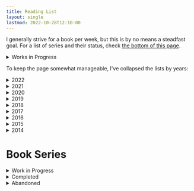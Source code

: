 ```yaml
---
title: Reading List
layout: single
lastmod: 2022-10-28T12:10:00
---
```


I generally strive for a book per week, but this is by no means a steadfast goal. For a list of series and their status, check [the bottom of this page](#book-series).

<details><summary>Works in Progress</summary>
<ul>
<li>Norman Boutin - Empress Theresa</li>
<li>Jared Diamond - Guns, Germs, and Steel</li>
</ul>
</details>

To keep the page somewhat manageable, I've collapsed the lists by years:

<details><summary>2022</summary>
<ul>
<li>Tade Thompson - Rosewater</li>
<li>Tobias Buckell - The Placement Agency</li>
<li>Sarah Gailey - Drones to Ploughshares</li>
<li>Terry Pratchett - Night Watch</li>
<li>Terry Pratchett - The Wee Free Men</li>
<li>Pat Cadigan - The Final Performance of the Amazing Ralphie</li>
<li>Terry Pratchett - Monstrous Regiment</li>
<li>Terry Pratchett - A Hat Full of Sky</li>
<li>Mary Robinette Kowal - The Relentless Moon</li>
<li>Terry Pratchett - Going Postal</li>
<li>Terry Pratchett - Thud!</li>
<li>Stephen King - Afterlife</li>
<li>Terry Pratchett - Wintersmith</li>
<li>Terry Pratchett - Unseen Academicals</li>
<li>Terry Pratchett - Making Money</li>
<li>Terry Pratchett - I Shall Wear Midnight</li>
<li>Terry Pratchett - Snuff</li>
<li>Terry Pratchett - Raising Steam</li>
<li>Terry Pratchett - The Shepherd's Crown</li>
<li>Jeff VanderMeer - Authority</li>
<li>Jeff VanderMeer - Acceptance</li>
<li>Kim Stanley Robinson - New York 2140</li>
<li>Paolo Bacigalupi - Pump Six</li>
<li>Paolo Bacigalupi - The People of Sand and Slag</li>
<li>Jim Butcher - Storm Front</li>
<li>Kim Stanley Robinson - The Ministry for the Future</li>
<li>Tade Thompson - The Rosewater Insurrection</li>
<li>Stanis&lstrok;aw Lem - The Cyberiad</li>
<li>Adrian Tchaikovsky - Firewalkers</li>
<li>John Scalzi - Lock In</li>
<li>John Scalzi - Unlocked</li>
<li>David Wong - Futuristic Violence and Fancy Suits</li>
<li>John Scalzi - Head On</li>
<li>John Scalzi - Murder by Other Means</li>
<li>John Scalzi - The Human Division</li>
<li>John Scalzi - The Kaiju Preservation Society</li>
<li>John Scalzi - The End of All Things</li>
<li>David Wong - Zoey Punches the Future in the Dick</li>
<li>Philip K Dick - Colony</li>
<li>Paolo Bacigalupi - The Water Knife</li>
<li>Jared Diamond - Collapse</li>
<li>Roger Zelazny - Lord of Light</li>
<li>C C Finlay - Time Bomb Time</li>
<li>Paolo Bacigalupi - The Calorie Man</li>
<li>Neal Stephenson - Seveneves</li>
<li>Liu Cixin - The Three-Body Problem</li>
<li>Liu Cixin - The Dark Forest</li>
<li>Liu Cixin - Death's End</li>
<li>Robert Silverberg - Dying Inside</li>
<li>Tade Thompson - The Rosewater Redemption</li>
<li>Alfred Bester - The Demolished Man</li>
<li>James Blish - A Case of Conscience</li>
<li>Beau Miles - The Backyard Adventurer</li>
<li>Stephen Graham Jones - I Was a Teenage Space Jockey</li>
<li>Kim Fu - #ClimbingNation</li>
<li>Bob Mortimer - The Satsuma Complex</li>
<li>Samuel R Delaney - Nova</li>
</ul>
</details>

<details><summary>2021</summary>
<ul>
<li>Edgar Rice Burroughs - A Princess of Mars</li>
<li>Bill Hammack - Fatal Flight</li>
<li>Madeleine L'Engle - A Wrinkle in Time</li>
<li>Jo Nesb&oslash; - Headhunters</li>
<li>Michael Wall - Out There</li>
<li>Yahtzee Croshaw - Differently Morphous</li>
<li>Jessica Bruder - Nomadland</li>
<li>David Graeber - Bullshit Jobs</li>
<li>Terry Pratchett - The Last Hero</li>
<li>Terry Bisson - Bears Discover Fire, and Other Stories</li>
<li>Terry Pratchett - The Amazing Maurice and His Educated Rodents</li>
<li>Albert-László Barabási - Bursts</li>
<li>Stephen King - 1408</li>
<li>John Twelve Hawks - The Traveler</li>
<li>Mira Grant - Parasite</li>
<li>Mary Robinette Kowal - The Fated Sky</li>
<li>Tsugumi Ohba - Death Note Volume 3</li>
<li>Monica Hughes - Devil on My Back</li>
<li>Esther Friesner - A Birthday</li>
<li>Martha Wells - Network Effect</li>
<li>Mira Grant - Symbiont</li>
<li>Mary Robinette Kowal - The Lady Astronaut of Mars</li>
<li>Seanan McGuire - Sparrow Hill Road</li>
<li>V E Schwab - Vicious</li>
<li>Stephen King - The Colorado Kid</li>
<li>V E Schwab - Vengeful</li>
<li>Barry J Hutchison - Dial D for Deadman</li>
<li>Connie Willis - At the Realto</li>
<li>Barry J Hutchison - Dead Inside</li>
<li>Mira Grant - Chimera</li>
<li>August Marion - Vegetablemen in Peanut Town</li>
<li>Martha Wells - Fugitive Telemetry</li>
<li>Barry J Hutchison - Dead in the Water</li>
<li>Andy Weir - Project Hail Mary</li>
<li>Ernest Cline - Armada</li>
<li>Isaac Asimov - Foundation</li>
<li>Isaac Asimov - Foundation and Empire</li>
<li>Isaac Asimov - Second Foundation</li>
<li>Samuel R Delany - Babel-17</li>
<li>James S A Corey - Leviathan Wakes</li>
<li>James S A Corey - Caliban's War</li>
<li>Richard Ayoade - The Grip of Film</li>
<li>Lynne Martin - Home Sweet Anywhere</li>
<li>James S A Corey - Abaddon's Gate</li>
<li>James S A Corey - Cibola Burn</li>
<li>James S A Corey - Nemesis Games</li>
<li>James S A Corey - Babylon's Ashes</li>
<li>James S A Corey - Persepolis Rising</li>
<li>James S A Corey - Tiamat's Wrath</li>
<li>James S A Corey - Drive</li>
<li>James S A Corey - The Churn</li>
<li>James S A Corey - The Expanse Origins</li>
<li>James S A Corey - Gods of Risk</li>
<li>James S A Corey - The Vital Abyss</li>
<li>James S A Corey - Strange Dogs</li>
<li>Ray Bradbury - A Sound of Thunder</li>
<li>Frank Herbert - Dune</li>
<li>Bob Mortimer - And Away...</li>
<li>James S A Corey - The Butcher of Anderson Station</li>
<li>James S A Corey - The Last Flight of the Cassandra</li>
<li>James S A Corey - Leviathan Falls</li>
<li>James S A Corey - Auberon</li>
</ul>
</details>

<details><summary>2020</summary>
<ul>
<li>Iain M Banks - The Player of Games</li>
<li>Iain M Banks - The State of the Art</li>
<li>Robert Harris - The Fear Index</li>
<li>Iain M Banks - Use of Weapons</li>
<li>Junji Ito - Frankenstein</li>
<li>John Scalzi - Zoe's Tale</li>
<li>Junji Ito - Smashed</li>
<li>Peter Watts - Blindsight</li>
<li>Philip K Dick - Confessions of a Crap Artist</li>
<li>Tsugumi Ohba - Death Note Volume 1</li>
<li>Philip Reeve - Infernal Devices</li>
<li>Tsugumi Ohba - Death Note Volume 2</li>
<li>Robert A Heinlein - Have Space Suit, Will Travel</li>
<li>China Miéville - Embassytown</li>
<li>Erlend Loe - Naiv.Super.</li>
<li>Junji Ito - Junji Ito's Cat Diary: Yon &amp; Mu</li>
<li>Martha Wells - Compulsory</li>
<li>Stephen King - Secret Window, Secret Garden</li>
<li>Yahtzee Croshaw - Mogworld</li>
<li>David Wong - What the Hell Did I Just Read</li>
<li>George R R Martin - Nightflyers</li>
<li>George R R Martin - Override</li>
<li>George R R Martin - Weekend in a War Zone</li>
<li>George R R Martin - And Seven Times Never Kill Man</li>
<li>George R R Martin - Nor the Many-Colored Fires of a Star Ring</li>
<li>George R R Martin - A Song for Lya</li>
<li>Peter Watts - The Things</li>
<li>Terry Pratchett - The Truth</li>
<li>Stephen King - Gwendy's Button Box </li>
<li>Stephen King - The Music Room</li>
<li>Philip Reeve - A Darkling Plain</li>
<li>Dennis E Taylor - We Are Legion (We Are Bob)</li>
<li>Stephen King - Elevation</li>
<li>Stephen King - Laurie</li>
<li>Dennis E Taylor - For We Are Many</li>
<li>Dennis E Taylor - All These Worlds</li>
<li>John Steakley - Armor</li>
<li>Richard Ayoade - Ayoade on Top</li>
<li>John Scalzi - The Last Emperox</li>
<li>Dennis E Taylor - Heaven's River</li>
<li>Ernest Cline - Ready Player Two</li>
<li>MT Anderson - Feed</li>
</ul>
</details>

<details><summary>2019</summary>
<ul>
<li>Adam Mansbach - Go the Fuck to Sleep</li>
<li>Philip Reeve - Predator's Gold</li>
<li>Terry Pratchett - Hogfather</li>
<li>Junji Ito - Fixed Face</li>
<li>Stephen King - The Jaunt</li>
<li>Stephen King - End of Watch</li>
<li>Junji Ito - Tomie</li>
<li>Shirley Jackson - The Haunting of Hill House</li>
<li>John Scalzi - The Ghost Brigades</li>
<li>Terry Pratchett - Jingo</li>
<li>Adam Mansbach - You Have to Fucking Eat</li>
<li>MK England - The Disasters</li>
<li>John Scalzi - The Last Colony</li>
<li>Oliver Langmead - Dark Star</li>
<li>Warren Ellis - Trees</li>
<li>Ann Leckie - Ancillary Justice</li>
<li>Gary Taubes - Why We Get Fat</li>
<li>Drew Magary - The Postmortal</li>
<li>Junji Ito - Near Miss</li>
<li>Junji Ito - Meet Again</li>
<li>John Scalzi - The Other Large Thing</li>
<li>Junji Ito - Shiver</li>
<li>John Scalzi - The Collapsing Empire</li>
<li>Dilwyn Horvat - Operation Titan</li>
<li>Matthew P Walker - Why We Sleep</li>
<li>Stephen King - Rage</li>
<li>Kim Stanley Robinson - Blue Mars</li>
<li>John Scalzi - The Consuming Fire</li>
<li>Ottessa Moshfegh - My Year of Rest and Relaxation</li>
<li>Terry Pratchett - Thief of Time</li>
<li>Terry Pratchett - The Last Continent</li>
<li>Terry Pratchett - Carpe Jugulum</li>
<li>Naoki Urasawa - Pluto 1</li>
<li>Naoki Urasawa - Pluto 2</li>
<li>Terry Pratchett - The Fifth Elephant</li>
<li>Neil Gaiman - American Gods</li>
<li>Martha Wells - All Systems Red</li>
<li>Naoki Urasawa - Pluto 3</li>
<li>Martha Wells - Artificial Condition</li>
<li>Martha Wells - Rogue Protocol</li>
<li>Martha Wells - Exit Strategy</li>
<li>Naoki Urasawa - Pluto 4</li>
<li>Yuval Noah Harari - Homo Deus</li>
<li>Naoki Urasawa - Pluto 5</li>
<li>Stephen King - Cell</li>
<li>Stephen King - The Long Walk</li>
<li>Naoki Urasawa - Pluto 6</li>
<li>Ryan North - Machine of Death</li>
<li>Stephen King - The Shining</li>
<li>Naoki Urasawa - Pluto 7</li>
<li>Naoki Urasawa - Pluto 8</li>
<li>Mary Robinette Kowal - The Calculating Stars</li>
<li>Mary Robinette Kowal - We Interrupt This Broadcast</li>
<li>Stephen King - Doctor Sleep</li>
<li>Yahtzee Croshaw - Will Destroy the Galaxy for Cash</li>
<li>Iain M Banks - Consider Phlebas</li>
<li>Philip Pullman - Northern Lights</li>
<li>Philip Pullman - The Subtle Knife</li>
<li>Philip Pullman - The Amber Spyglass</li>
</ul>
</details>

<details><summary>2018</summary>
<ul>
<li>Andrew Weir - Artemis</li>
<li>Terry Pratchett - The Colour of Magic</li>
<li>Terry Pratchett - The Light Fantastic</li>
<li>Terry Pratchett - Equal Rites</li>
<li>Terry Pratchett - Mort</li>
<li>Terry Pratchett - Sourcery</li>
<li>Terry Pratchett - Wyrd Sisters</li>
<li>Charles Forsman - The End of the Fucking World</li>
<li>Terry Pratchett - Pyramids</li>
<li>Terry Pratchett - Guards! Guards!</li>
<li>Terry Pratchett - Eric</li>
<li>Terry Pratchett - Moving Pictures</li>
<li>Manu Saadia - Trekonomics The Economics of Star Trek</li>
<li>Terry Pratchett - Reaper Man</li>
<li>Tim Marshall - Prisoners of Geography</li>
<li>Terry Pratchett - Witches Abroad</li>
<li>Yuval Noah Harari - Sapiens</li>
<li>Alan Moore - Batman The Killing Joke</li>
<li>Terry Pratchett - Death and What Comes Next</li>
<li>Terry Pratchett - Small Gods</li>
<li>Stephen King - Finders Keepers</li>
<li>Neal Shusterman - Unwind</li>
<li>Sam Harris - Wake Up A Guide to Spirituality Without Religion</li>
<li>Terry Pratchett - Lords and Ladies</li>
<li>Terry Pratchett - Theatre of Cruelty</li>
<li>Terry Pratchett - Men at Arms</li>
<li>Stephen King - The Langoliers</li>
<li>Jon Nielson - Look</li>
<li>Terry Pratchett - Troll Bridge</li>
<li>Terry Pratchett - Soul Music</li>
<li>Terry Pratchett - Interesting Times</li>
<li>Hitoshi Iwaaki - Parasyte</li>
<li>Junji Ito - The Enigma of Amigara Fault</li>
<li>One - Onepunch-Man 1</li>
<li>Terry Pratchett - Maskerade</li>
<li>Junji Ito - Uzumaki</li>
<li>Yahtzee Croshaw - Jam</li>
<li>Jeff VanderMeer - Annihilation</li>
<li>Anthony Horowitz - Oblivion</li>
<li>Joe Haldeman - More Than the Sum of His Parts</li>
<li>Kim Stanley Robinson - Red Mars</li>
<li>Junju Ito - Children of the Earth</li>
<li>Orson Scott Card - Speaker for the Dead</li>
<li>Terry Pratchett - Feet of Clay</li>
<li>Robert Silverberg - The Book of Skulls</li>
<li>Junji Ito - Gyo</li>
<li>Gillian Flynn - The Grownup</li>
<li>Kim Stanley Robinson - Green Mars</li>
<li>Philip Reeve - Mortal Engines</li>
</ul>
</details>

<details><summary>2017</summary>
<ul>
<li>David Wolman - The End of Money</li>
<li>John Scalzi - The Dispatcher</li>
<li>Patrick Ness - A Monster Calls</li>
<li>Suzanne Collins - Mockingjay</li>
<li>John Temple - American Pain</li>
<li>Suzanne Collins - The Hunger Games</li>
<li>John Scalzi - Redshirts</li>
<li>Yahtzee Croshaw - Will Save the Galaxy for Food</li>
<li>John P Logsdon - Starliner</li>
<li>Shirley Jackson - We Have Always Lived in the Castle</li>
<li>Albert Camus - The Stranger</li>
<li>Alan Weisman - The World Without Us</li>
<li>Anu Partanen - The Nordic Theory of Everything</li>
<li>Anthony Horowitz - Necropolis</li>
<li>Michel Faber - Under the Skin</li>
<li>Ben Goldacre - Bad Science</li>
<li>Blake Crouch - Wayward</li>
<li>Blake Crouch - Pines</li>
<li>Blake Crouch - The Last Town</li>
<li>J K Rowling - The Philosophers Stone</li>
<li>J K Rowling - The Chamber of Secrets</li>
<li>J K Rowling - The Prisoner of Azkaban</li>
<li>Michael Chabon - The Yiddish Policemens Union</li>
<li>Arthur C Clarke - The Fountains of Paradise</li>
<li>Stephen King - Mr Mercedes</li>
<li>J K Rowling - The Goblet of Fire</li>
<li>J K Rowling - The Order of the Phoenix</li>
<li>J K Rowling - The Half-Blood Prince</li>
<li>Philip K Dick - The Impossible Planet</li>
<li>Philip K Dick - The Hood Maker</li>
<li>J K Rowling - The Deathly Hallows</li>
<li>Philip K Dick - The Commuter</li>
<li>Alfred Bester - The Stars My Destination</li>
<li>Louis Sachar - Holes</li>
<li>Arthur C Clarke - Childhood's End</li>
<li>Andy Weir - The Egg</li>
<li>Stephen King - Misery</li>
<li>John Scalzi - Old Man's War</li>
</ul>
</details>

<details><summary>2016</summary>
<ul>
<li>José Saramago - Blindness</li>
<li>Philip K Dick - Vulcans Hammer</li>
<li>Philip K Dick - Paycheck</li>
<li>Daryl Gregory - Afterparty</li>
<li>Warren Ellis - Gun Machine</li>
<li>Ward Moore - Greener Than You Think</li>
<li>Greg Sestero &amp; Tom Bissell - The Disaster Artist</li>
<li>H P Lovecraft - The Shunned House</li>
<li>Philip K Dick - Our Friends From Frolix 8</li>
<li>Anthony Horowitz - Ravens Gate</li>
<li>Philip K Dick - Clans of the Alphane Moon</li>
<li>Matt Haig - The Humans</li>
<li>Spider Robinson - The Callahan Chronicles</li>
<li>H G Wells - The Time Machine</li>
<li>Paula Hawkins - The Girl on the Train</li>
<li>Cormack McCarthy - No Country for Old Men</li>
<li>Philip K Dick - Lies, Inc.</li>
<li>Kurt Vonnegut - Cats Cradle</li>
<li>Philip K Dick - Nick and the Glimmung</li>
<li>Philip K Dick - The Game Players of Titan</li>
<li>Randall Munroe - What If?</li>
<li>Philip K Dick - Counter Clock World</li>
<li>Philip K Dick - Dr Futurity</li>
<li>Kim Stanley Robinson - Aurora</li>
<li>Philip K Dick - VALIS</li>
<li>J G Ballard - High-Rise</li>
<li>Anthony Horowitz - Evil Star</li>
<li>Greg Bear - Hull Zero Three</li>
<li>Gregory Benford - Timescape</li>
<li>Philip K Dick - The Divine Invasion</li>
<li>Philip K Dick - The Transmigration of Timothy Archer</li>
<li>Ray Bradbury - Fahrenheit 451</li>
<li>Walter M Miller - A Canticle for Leibowitz</li>
<li>Olaf Stapledon - Star Maker</li>
<li>Orson Scott Card - Enders Game</li>
<li>Frederik Pohl - Beyond the Blue Event Horizon</li>
<li>H P Lovecraft - At the Mountains of Madness</li>
<li>William Shatner - TekWar</li>
<li>Warren Ellis - Crooked Little Vein</li>
<li>F Scott Fitzgerald - The Great Gatsby</li>
<li>Fredrik Backman - A Man Called Ove</li>
<li>Maurice Sendak - Where the Wild Things Are</li>
<li>Gillian Flynn - Gone Girl</li>
<li>Timothy Leary - The Psychedelic Experience</li>
<li>Grant Naylor - Infinity Welcomes Careful Drivers</li>
<li>Grant Naylor - Better Than Life</li>
<li>Grant Naylor - Last Human</li>
<li>Grant Naylor - Backwards</li>
<li>Frederik Pohl - Heechee Rendezvous</li>
<li>Suzanne Collins - Catching Fire</li>
<li>Anthony Horowitz - Nightrise</li>
<li>Ray Bradbury - The Martian Chronicles</li>
</ul>
</details>

<details><summary>2015</summary>
<ul>
<li>Michael Crichton - The Andromeda Strain</li>
<li>George Orwell - Animal Farm</li>
<li>Ursula K Le Guin - The Lathe of Heaven</li>
<li>Carl Sagan - Contact</li>
<li>Richard Matheson - I Am Legend</li>
<li>Chuck Palahniuk - Fight Club</li>
<li>Louis Theroux - The Call of the Weird</li>
<li>Kurt Vonnegut - Sirens of Titan</li>
<li>Daniel Keyes - Flowers for Algernon</li>
<li>Lewis Caroll - Alice in Wonderland</li>
<li>Olaf Stapledon - The Last and First Men</li>
<li>Arkady &amp; Boris Strugatsky - Roadside Picnic</li>
<li>H P Lovecraft - The Shadow Over Innsmouth</li>
<li>Philip K Dick - The Three Stigmata of Palmer Eldritch</li>
<li>Andrew Weir - The Martian</li>
<li>Frederik Pohl - Gateway</li>
<li>Philip K Dick - Flow My Tears, the Policeman Said</li>
<li>Douglas Adams - The Hitchhikers Guide to the Galaxy</li>
<li>John Steinbeck - Of Mice and Men</li>
<li>H G Wells - The War of the Worlds</li>
<li>Franz Kafka - The Metamorphosis</li>
<li>Joe Haldeman - The Forever War</li>
<li>H G Wells - The Invisible Man</li>
<li>Kurt Vonnegut - Slaughterhouse Five</li>
<li>Philip K Dick - Dr Bloodmoney</li>
<li>Irvine Welsh - Trainspotting</li>
<li>Frederik Pohl - Man Plus</li>
<li>Greg Bear - Eon</li>
<li>John Wyndham - Day of the Triffids</li>
<li>Arthur C Clarke - 2001 A Space Odyssey</li>
<li>Philip K Dick - Now Wait for Last Year</li>
<li>Arthur C Clarke - Rendezvous with Rama</li>
<li>Cormac McCarthy - The Road</li>
<li>Richard Matheson - The Shrinking Man</li>
<li>David Wong - John Dies at the End</li>
<li>Frederik Pohl - The Space Merchants</li>
<li>Greg Bear - Blood Music</li>
<li>David Wong - This Book is Full of Spiders</li>
<li>Charles Stross - A Colder War</li>
<li>Philip K Dick - The Cosmic Puppets</li>
<li>Robert A Heinlein - Starship Troopers</li>
<li>Stephen King - Under the Dome</li>
<li>Philip K Dick - A Maze of Death</li>
<li>Ernest Cline - Ready Player One</li>
<li>Philip K Dick - The Penultimate Truth</li>
<li>Poul Anderson - Tau Zero</li>
<li>Guillermo del Toro &amp; Chuck Hogan - The Strain</li>
<li>Hunter S Thompson - Fear and Loathing in Las Vegas</li>
<li>Bret Easton Ellis - American Psycho</li>
<li>Robert A Heinlein - The Moon is a Harsh Mistress</li>
<li>Cormac McCarthy - The Sunset Limited</li>
<li>Lois Lowry - The Giver</li>
<li>Steven Gould - Jumper</li>
<li>Hiroshi Sakurazaka - All You Need is Kill</li>
</ul>
</details>

<details><summary>2014</summary>
<ul>
<li>John Brunner - Stand on Zanzibar</li>
<li>Philip K Dick - Ubik</li>
<li>Philip K Dick - The Man in the High Castle</li>
<li>Philip K Dick - We Can Remember It For You Wholesale</li>
<li>Philip K Dick - Do Androids Dream of Electric Sheep</li>
<li>Philip K Dick - A Scanner Darkly</li>
<li>Philip K Dick - Martian Time Slip</li>
<li>Philip K Dick - Galactic Pot Healer</li>
<li>Harlan Ellison - I Have No Mouth, and I Must Scream</li>
<li>Aldous Huxley - Brave New World</li>
<li>Aldous Huxley - The Doors of Perception</li>
<li>Max Brooks - World War Z</li>
</ul>
</details>


# Book Series
<details><summary>Work in Progress</summary>
<ul>
<li>Douglas Adams - The Hitchhiker's Guide to the Galaxy - 1/6</li>
<li>Frederik Pohl - Heechee - 3/6</li>
<li>Guillermo del Toro &amp; Chuck Hogan - The Strain - 1/3</li>
<li>Iain M Banks - The Culture - 4/10</li>
<li>Isaac Asimov - Foundation - 3/7</li>
<li>Jim Butcher - The Dresden Files - 1/17</li>
<li>Monica Hughes - Arc One - 1/2</li>
<li>Neal Shusterman - The Unwind dystology - 1/6</li>
<li>Orson Scott Card - Ender saga - 2/6</li>
<li>Suzanne Collins - The Hunger Games - 3/4</li>
</ul>
</details>

<details><summary>Completed</summary>
<ul>
<li>Anthony Horowitz - The Power of Five - 5/5</li>
<li>Barry J Hutchison - Dan Deadman - 3/3</li>
<li>Blake Crouch - The Wayward Pines trilogy - 3/3</li>
<li>David Wong - John and Dave series - 3/3</li>
<li>David Wong - Zoey Ashe series - 2/2</li>
<li>Dennis E Taylor - Bobiverse Series - 4/4</li>
<li>Ernest Cline - Ready Player One series - 2/2</li>
<li>Grant Naylor - Red Dwarf - 4/4</li>
<li>J K Rowling - Harry Potter - 7/7</li>
<li>James S A Corey - The Expanse - 9/9</li>
<li>James S A Corey - The Expanse Novellas - 9/9</li>
<li>Jeff VanderMeer - Southern Reach Trilogy - 3/3</li>
<li>John Scalzi - Lock In Universe - 3/3</li>
<li>John Scalzi - Old Man's War - 6/6</li>
<li>John Scalzi - The Dispatcher series - 2/2</li>
<li>John Scalzi - The Interdependency - 3/3</li>
<li>Kim Stanley Robinson - The Mars trilogy - 3/3</li>
<li>Liu Cixin - Remembrance of Earth's Past - 3/3</li>
<li>Martha Wells - The Murderbot Diaries - 6/6</li>
<li>Mary Robinette Kowal - Lady Astronaut - 4/4</li>
<li>Mira Grant - Parasitology - 3/3</li>
<li>Philip K Dick - VALIS trilogy - 3/3</li>
<li>Philip Pullman - His Dark Materials - 3/3</li>
<li>Philip Reeve - Mortal Engines Quartet - 4/4</li>
<li>Stephen King - Bill Hodges Trilogy - 3/3</li>
<li>Stephen King - The Shining - 2/2</li>
<li>Tade Thompson - The Wormwood Trilogy - 3/3</li>
<li>Terry Pratchett - Discworld - 41/41</li>
<li>V E Schwab - Villains - 2/2</li>
</ul>
</details>

<details><summary>Abandoned</summary>
<ul>
<li>Ann Leckie - Imperial Radch trilogy - 1/3</li>
<li>John Twelve Hawks - The Fourth Realm Trilogy - 1/3</li>
</ul>
</details>
